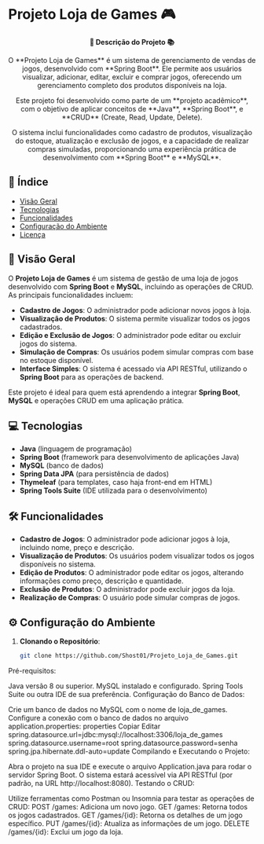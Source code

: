 # Projeto Loja de Games 🎮

<div align="center">
  <strong>🚀 Descrição do Projeto 📚</strong>
</div>

<div align="center">
  <p>O **Projeto Loja de Games** é um sistema de gerenciamento de vendas de jogos, desenvolvido com **Spring Boot**. Ele permite aos usuários visualizar, adicionar, editar, excluir e comprar jogos, oferecendo um gerenciamento completo dos produtos disponíveis na loja.</p>
  <p>Este projeto foi desenvolvido como parte de um **projeto acadêmico**, com o objetivo de aplicar conceitos de **Java**, **Spring Boot**, e **CRUD** (Create, Read, Update, Delete).</p>
  <p>O sistema inclui funcionalidades como cadastro de produtos, visualização do estoque, atualização e exclusão de jogos, e a capacidade de realizar compras simuladas, proporcionando uma experiência prática de desenvolvimento com **Spring Boot** e **MySQL**.</p>
</div>

## 📖 Índice

- [Visão Geral](#visão-geral)
- [Tecnologias](#tecnologias)
- [Funcionalidades](#funcionalidades)
- [Configuração do Ambiente](#configuração-do-ambiente)
- [Licença](#licença)

## 🔭 Visão Geral

O **Projeto Loja de Games** é um sistema de gestão de uma loja de jogos desenvolvido com **Spring Boot** e **MySQL**, incluindo as operações de CRUD. As principais funcionalidades incluem:

- **Cadastro de Jogos**: O administrador pode adicionar novos jogos à loja.
- **Visualização de Produtos**: O sistema permite visualizar todos os jogos cadastrados.
- **Edição e Exclusão de Jogos**: O administrador pode editar ou excluir jogos do sistema.
- **Simulação de Compras**: Os usuários podem simular compras com base no estoque disponível.
- **Interface Simples**: O sistema é acessado via API RESTful, utilizando o **Spring Boot** para as operações de backend.

Este projeto é ideal para quem está aprendendo a integrar **Spring Boot**, **MySQL** e operações CRUD em uma aplicação prática.

## 💻 Tecnologias

- **Java** (linguagem de programação)
- **Spring Boot** (framework para desenvolvimento de aplicações Java)
- **MySQL** (banco de dados)
- **Spring Data JPA** (para persistência de dados)
- **Thymeleaf** (para templates, caso haja front-end em HTML)
- **Spring Tools Suite** (IDE utilizada para o desenvolvimento)

## 🛠️ Funcionalidades

- **Cadastro de Jogos**: O administrador pode adicionar jogos à loja, incluindo nome, preço e descrição.
- **Visualização de Produtos**: Os usuários podem visualizar todos os jogos disponíveis no sistema.
- **Edição de Produtos**: O administrador pode editar os jogos, alterando informações como preço, descrição e quantidade.
- **Exclusão de Produtos**: O administrador pode excluir jogos da loja.
- **Realização de Compras**: O usuário pode simular compras de jogos.

## ⚙️ Configuração do Ambiente

1. **Clonando o Repositório**:
   ```bash
   git clone https://github.com/Shost01/Projeto_Loja_de_Games.git


Pré-requisitos:

Java versão 8 ou superior.
MySQL instalado e configurado.
Spring Tools Suite ou outra IDE de sua preferência.
Configuração do Banco de Dados:

Crie um banco de dados no MySQL com o nome de loja_de_games.
Configure a conexão com o banco de dados no arquivo application.properties:
properties
Copiar
Editar
spring.datasource.url=jdbc:mysql://localhost:3306/loja_de_games
spring.datasource.username=root
spring.datasource.password=senha
spring.jpa.hibernate.ddl-auto=update
Compilando e Executando o Projeto:

Abra o projeto na sua IDE e execute o arquivo Application.java para rodar o servidor Spring Boot.
O sistema estará acessível via API RESTful (por padrão, na URL http://localhost:8080).
Testando o CRUD:

Utilize ferramentas como Postman ou Insomnia para testar as operações de CRUD:
POST /games: Adiciona um novo jogo.
GET /games: Retorna todos os jogos cadastrados.
GET /games/{id}: Retorna os detalhes de um jogo específico.
PUT /games/{id}: Atualiza as informações de um jogo.
DELETE /games/{id}: Exclui um jogo da loja.
